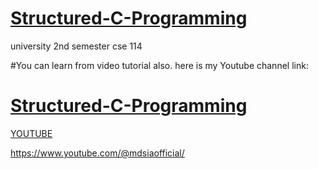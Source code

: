 # [Structured-C-Programming](https://www.youtube.com/watch?v=K-1QfOaiqbs&list=PLlzIFNhAfaJEvf0uqcr2PmsuwVnE1mBbo)
university 2nd semester cse 114

#You can learn from video tutorial also. 
here is my Youtube channel link: 

# [Structured-C-Programming](https://www.youtube.com/watch?v=K-1QfOaiqbs&list=PLlzIFNhAfaJEvf0uqcr2PmsuwVnE1mBbo)
[YOUTUBE](https://www.youtube.com/@mdsiaofficial)

https://www.youtube.com/@mdsiaofficial/ 

